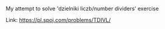My attempt to solve 'dzielniki liczb/number dividers' exercise

Link: https://pl.spoj.com/problems/TDIVL/